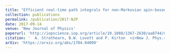 ```yaml
---
title: "Efficient real-time path integrals for non-Markovian spin-boson models"
collection: publications
permalink: /publication/2017-NJP
date: 2017-09-14
venue: 'New Journal of Physics'
paperurl: 'http://iopscience.iop.org/article/10.1088/1367-2630/aa8744/meta'
citation: '  A. Strathearn, B.W. Lovett and P. Kirton  <i>New J. Phys.</i> 19, 093009 (2017)'
arXiv: 'https://arxiv.org/abs/1704.04099'
---
```



